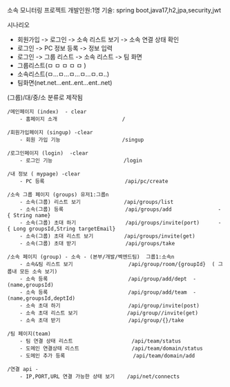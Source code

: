 소속 모니터링 프로젝트
개발인원:1명
기술: spring boot,java17,h2,jpa,security,jwt

시나리오

* 회원가입 -> 로그인 -> 소속 리스트 보기 -> 소속 연결 상태 확인
* 로그인 -> PC 정보 등록 -> 정보 입력
* 로그인 -> 그룹 리스트 -> 소속 리스트 -> 팀 화면
* 그룹리스트(ㅁ ㅁ ㅁ ㅁ ㅁ )
* 소속리스트(ㅁ...ㅁ...ㅁ...ㅁ...ㅁ.ㅁ..)
* 팀화면(net.net...ent..ent...ent..net)

(그룹)/대/중/소 분류로 제작됨

```
/메인페이지 (index)  - clear
    - 홈페이지 소개                     /
    
/회원가입페이지 (singup) -clear
    - 회원 가입 기능                    /singup
    
/로그인페이지 (login)  -clear
    - 로그인 기능                       /login
    
/내 정보 ( mypage) -clear
    - PC 등록                          /api/pc/create
    
/소속 그룹 페이지 (groups) 유저1:그룹n
    - 소속(그룹) 리스트 보기              /api/groups/list
    - 소속(그룹) 등록                    /api/groups/add               - { String name} 
    - 소속(그룹) 초대 하기                /api/groups/invite(port)      - { Long groupsId,String targetEmail}
    - 소속(그룹) 초대 리스트 보기          /api/groups/invite(get) 
    - 소속(그룹) 초대 받기                /api/groups/take

/소속 페이지 (group) - 소속 - (본부/개발/벡엔드팀)  그룹1:소속n
    - 소속&팀 리스트 보기                  /api/group/room/{groupId}  ( 그룹내 모든 소속 보기)
    - 소속 등록                          /api/group/add/dept  - (name,groupsId)
    - 소속 등록                          /api/group/add/team  - (name,groupsId,deptId)
    - 소속 초대 하기                      /api/group/invite(post)
    - 소속 초대 리스트 보기                /api/group//invite(get)
    - 소속 초대 받기                      /api/group/{}/take

/팀 페이지(team) 
    - 팀 연결 상태 리스트                   /api/team/status
    - 도메인 연결상태 리스트                 /api/team/domain/status
    - 도메인 추가 등록                      /api/team/domain/add

/연결 api - 
    - IP,PORT,URL 연결 가능한 상태 보기    /api/net/connects
    
```